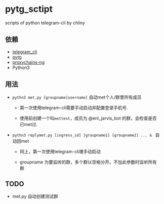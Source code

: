# pytg_sctipt
scripts of python telegram-cli by chliny

## 依赖
- [telegram_cli](https://github.com/vysheng/tg)
- [pytg](https://github.com/luckydonald/pytg)
- [proxychains-ng](https://github.com/rofl0r/proxychains-ng)
- Python3

## 用法
- `pythn3 met.py [groupname|username]`  自动met个人/群里所有成员

    - 第一次使用telegram-cli需要手动启动并配置登录手机号.

    - 使用前创建一个叫`mettest`，成员为 @enl_jarvis_bot 的群，会检查是否已met过.

- `pythn3 replymet.py [ingress_id] [groupname1] [groupname2] ... & `  自动回met

    - 同上，第一次使用telegram-cli㙘手动启动

    - groupname 为要监听的群，多个群以空格分开。不加此参数时监听所有群

## TODO
- met.py 自动创建测试群
